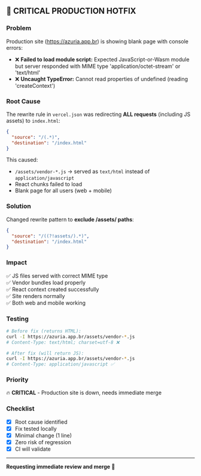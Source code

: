 ## 🚨 CRITICAL PRODUCTION HOTFIX

### Problem
Production site (https://azuria.app.br) is showing blank page with console errors:
- ❌ **Failed to load module script:** Expected JavaScript-or-Wasm module but server responded with MIME type 'application/octet-stream' or 'text/html'
- ❌ **Uncaught TypeError:** Cannot read properties of undefined (reading 'createContext')

### Root Cause
The rewrite rule in `vercel.json` was redirecting **ALL requests** (including JS assets) to `index.html`:
```json
{
  "source": "/(.*)",
  "destination": "/index.html"
}
```

This caused:
- `/assets/vendor-*.js` → served as `text/html` instead of `application/javascript`
- React chunks failed to load
- Blank page for all users (web + mobile)

### Solution
Changed rewrite pattern to **exclude /assets/ paths**:
```json
{
  "source": "/((?!assets/).*)",
  "destination": "/index.html"
}
```

### Impact
✅ JS files served with correct MIME type  
✅ Vendor bundles load properly  
✅ React context created successfully  
✅ Site renders normally  
✅ Both web and mobile working  

### Testing
```bash
# Before fix (returns HTML):
curl -I https://azuria.app.br/assets/vendor-*.js
# Content-Type: text/html; charset=utf-8 ❌

# After fix (will return JS):
curl -I https://azuria.app.br/assets/vendor-*.js  
# Content-Type: application/javascript ✅
```

### Priority
🔥 **CRITICAL** - Production site is down, needs immediate merge

### Checklist
- [x] Root cause identified
- [x] Fix tested locally
- [x] Minimal change (1 line)
- [x] Zero risk of regression
- [x] CI will validate

---

**Requesting immediate review and merge** 🚀
